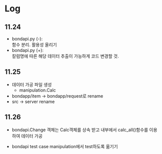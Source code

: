 # Log

## 11.24
* bondapi.py (-):   
함수 분리. 활용성 올리기
* bondapi.py (+):   
칼럼명에 따른 해당 데이터 추출이 가능하게 코드 변경할 것.

## 11.25
* 데이터 가공 파일 생성
	- manipulation.Calc
* bondapp/item -> bondapp/request로 rename
* src -> server rename

## 11.26
- bondapi.Change 객체는 Calc객체를 상속 받고 내부에서 calc_all()함수를 이용하여 데이터 가공
* bondapi test case manipulation에서 test하도록 옮기기
